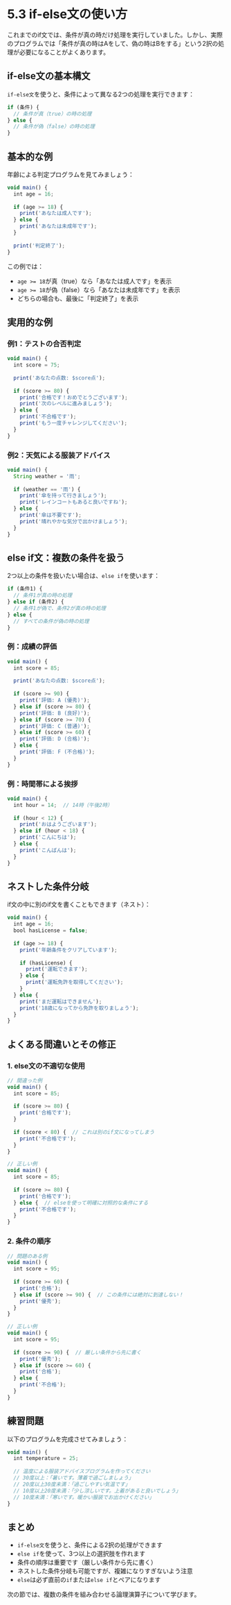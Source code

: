 # 5.3 if-else文の使い方

これまでのif文では、条件が真の時だけ処理を実行していました。しかし、実際のプログラムでは「条件が真の時はAをして、偽の時はBをする」という2択の処理が必要になることがよくあります。

## if-else文の基本構文

`if-else文`を使うと、条件によって異なる2つの処理を実行できます：

```javascript
if (条件) {
  // 条件が真（true）の時の処理
} else {
  // 条件が偽（false）の時の処理
}
```

## 基本的な例

年齢による判定プログラムを見てみましょう：

```javascript
void main() {
  int age = 16;
  
  if (age >= 18) {
    print('あなたは成人です');
  } else {
    print('あなたは未成年です');
  }
  
  print('判定終了');
}
```

この例では：
- `age >= 18`が真（true）なら「あなたは成人です」を表示
- `age >= 18`が偽（false）なら「あなたは未成年です」を表示
- どちらの場合も、最後に「判定終了」を表示

## 実用的な例

### 例1：テストの合否判定

```javascript
void main() {
  int score = 75;
  
  print('あなたの点数: $score点');
  
  if (score >= 80) {
    print('合格です！おめでとうございます');
    print('次のレベルに進みましょう');
  } else {
    print('不合格です');
    print('もう一度チャレンジしてください');
  }
}
```

### 例2：天気による服装アドバイス

```javascript
void main() {
  String weather = '雨';
  
  if (weather == '雨') {
    print('傘を持って行きましょう');
    print('レインコートもあると良いですね');
  } else {
    print('傘は不要です');
    print('晴れやかな気分で出かけましょう');
  }
}
```

## else if文：複数の条件を扱う

2つ以上の条件を扱いたい場合は、`else if`を使います：

```javascript
if (条件1) {
  // 条件1が真の時の処理
} else if (条件2) {
  // 条件1が偽で、条件2が真の時の処理
} else {
  // すべての条件が偽の時の処理
}
```

### 例：成績の評価

```javascript
void main() {
  int score = 85;
  
  print('あなたの点数: $score点');
  
  if (score >= 90) {
    print('評価: A (優秀)');
  } else if (score >= 80) {
    print('評価: B (良好)');
  } else if (score >= 70) {
    print('評価: C (普通)');
  } else if (score >= 60) {
    print('評価: D (合格)');
  } else {
    print('評価: F (不合格)');
  }
}
```

### 例：時間帯による挨拶

```javascript
void main() {
  int hour = 14;  // 14時（午後2時）
  
  if (hour < 12) {
    print('おはようございます');
  } else if (hour < 18) {
    print('こんにちは');
  } else {
    print('こんばんは');
  }
}
```

## ネストした条件分岐

if文の中に別のif文を書くこともできます（ネスト）：

```javascript
void main() {
  int age = 16;
  bool hasLicense = false;
  
  if (age >= 18) {
    print('年齢条件をクリアしています');
    
    if (hasLicense) {
      print('運転できます');
    } else {
      print('運転免許を取得してください');
    }
  } else {
    print('まだ運転はできません');
    print('18歳になってから免許を取りましょう');
  }
}
```

## よくある間違いとその修正

### 1. else文の不適切な使用

```javascript
// 間違った例
void main() {
  int score = 85;
  
  if (score >= 80) {
    print('合格です');
  }
  
  if (score < 80) {  // これは別のif文になってしまう
    print('不合格です');
  }
}

// 正しい例
void main() {
  int score = 85;
  
  if (score >= 80) {
    print('合格です');
  } else {  // elseを使って明確に対照的な条件にする
    print('不合格です');
  }
}
```

### 2. 条件の順序

```javascript
// 問題のある例
void main() {
  int score = 95;
  
  if (score >= 60) {
    print('合格');
  } else if (score >= 90) {  // この条件には絶対に到達しない！
    print('優秀');
  }
}

// 正しい例
void main() {
  int score = 95;
  
  if (score >= 90) {  // 厳しい条件から先に書く
    print('優秀');
  } else if (score >= 60) {
    print('合格');
  } else {
    print('不合格');
  }
}
```

## 練習問題

以下のプログラムを完成させてみましょう：

```javascript
void main() {
  int temperature = 25;
  
  // 温度による服装アドバイスプログラムを作ってください
  // 30度以上：「暑いです。薄着で過ごしましょう」
  // 20度以上30度未満：「過ごしやすい気温です」
  // 10度以上20度未満：「少し涼しいです。上着があると良いでしょう」
  // 10度未満：「寒いです。暖かい服装でお出かけください」
}
```

## まとめ

- `if-else文`を使うと、条件による2択の処理ができます
- `else if`を使って、3つ以上の選択肢を作れます
- 条件の順序は重要です（厳しい条件から先に書く）
- ネストした条件分岐も可能ですが、複雑になりすぎないよう注意
- `else`は必ず直前の`if`または`else if`とペアになります

次の節では、複数の条件を組み合わせる論理演算子について学びます。
